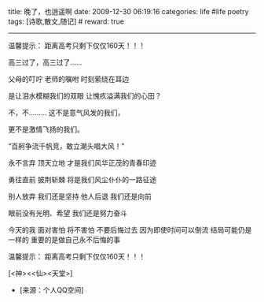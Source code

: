 title: 晚了，也逍遥啊
date: 2009-12-30 06:19:16
categories: life #life poetry
tags: [诗歌,散文,随记]  # <!--more-->
reward: true

---


温馨提示：
距离高考只剩下仅仅160天！！！



高三过了，高三过了……


父母的叮咛
老师的嘱咐
时刻萦绕在耳边

是让泪水模糊我们的双眼
让愧疚溢满我们的心田？

<!--more-->

不，不………
这不是意气风发的我们，

更不是激情飞扬的我们。

“百舸争流千帆竞，敢立潮头唱大风！”

永不言弃
顶天立地
才是我们风华正茂的青春印迹

勇往直前
披荆斩棘
将是我们风尘仆仆的一路征途

别人放弃
我们还是坚持
他人后退
我们还是向前

眼前没有光明、希望
我们还是努力奋斗

今天的我
面对害怕
将不害怕
不要后悔过去
因为即使时间可以倒流
结局可能仍是一样的
重要的是做自己永不后悔的事

温馨提示：
距离高考只剩下仅仅160天！！！


[<神><<仙><天堂>]



- [来源：个人QQ空间]
